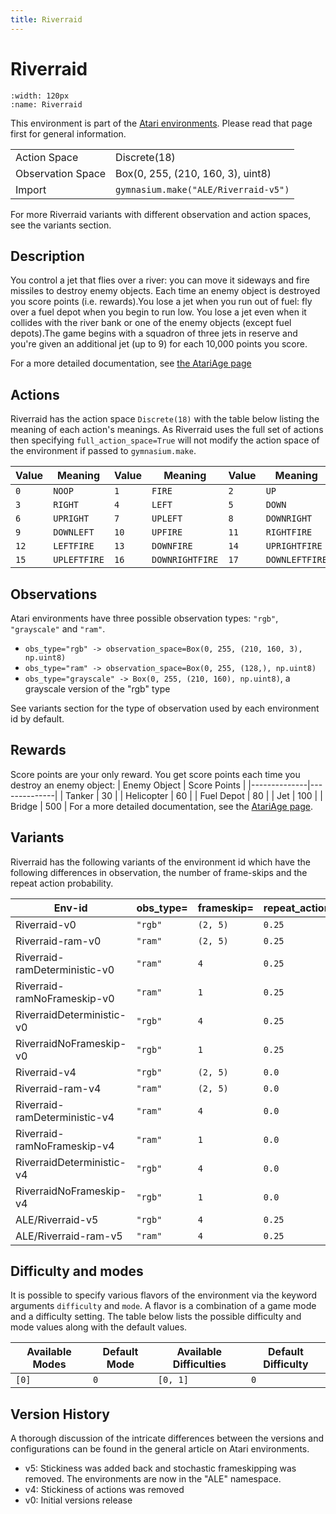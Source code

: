 ```yaml
---
title: Riverraid
---
```


# Riverraid

```{figure} ../../_static/videos/atari/riverraid.gif
:width: 120px
:name: Riverraid
```

This environment is part of the <a href='..'>Atari environments</a>. Please read that page first for general information.

|   |   |
|---|---|
| Action Space | Discrete(18) |
| Observation Space | Box(0, 255, (210, 160, 3), uint8) |
| Import | `gymnasium.make("ALE/Riverraid-v5")` |

For more Riverraid variants with different observation and action spaces, see the variants section.

## Description

You control a jet that flies over a river: you can move it sideways and fire missiles to destroy enemy objects. Each time an enemy object is destroyed you score points (i.e. rewards).You lose a jet when you run out of fuel: fly over a fuel depot when you begin to run low. You lose a jet even when it collides with the river bank or one of the enemy objects (except fuel depots).The game begins with a squadron of three jets in reserve and you're given an additional jet (up to 9) for each 10,000 points you score.

For a more detailed documentation, see [the AtariAge page](https://atariage.com/manual_html_page.php?SoftwareLabelID=409)

## Actions

Riverraid has the action space `Discrete(18)` with the table below listing the meaning of each action's meanings.
As Riverraid uses the full set of actions then specifying `full_action_space=True` will not modify the action space of the environment if passed to `gymnasium.make`.

| Value   | Meaning      | Value   | Meaning         | Value   | Meaning        |
|---------|--------------|---------|-----------------|---------|----------------|
| `0`     | `NOOP`       | `1`     | `FIRE`          | `2`     | `UP`           |
| `3`     | `RIGHT`      | `4`     | `LEFT`          | `5`     | `DOWN`         |
| `6`     | `UPRIGHT`    | `7`     | `UPLEFT`        | `8`     | `DOWNRIGHT`    |
| `9`     | `DOWNLEFT`   | `10`    | `UPFIRE`        | `11`    | `RIGHTFIRE`    |
| `12`    | `LEFTFIRE`   | `13`    | `DOWNFIRE`      | `14`    | `UPRIGHTFIRE`  |
| `15`    | `UPLEFTFIRE` | `16`    | `DOWNRIGHTFIRE` | `17`    | `DOWNLEFTFIRE` |

## Observations

Atari environments have three possible observation types: `"rgb"`, `"grayscale"` and `"ram"`.

- `obs_type="rgb" -> observation_space=Box(0, 255, (210, 160, 3), np.uint8)`
- `obs_type="ram" -> observation_space=Box(0, 255, (128,), np.uint8)`
- `obs_type="grayscale" -> Box(0, 255, (210, 160), np.uint8)`, a grayscale version of the "rgb" type

See variants section for the type of observation used by each environment id by default.

## Rewards
Score points are your only reward. You get score points each time you destroy an enemy object:
| Enemy Object | Score Points |
|--------------|--------------|
| Tanker       | 30           |
| Helicopter   | 60           |
| Fuel Depot   | 80           |
| Jet          | 100          |
| Bridge       | 500          |
For a more detailed documentation, see the [AtariAge page](https://atariage.com/manual_html_page.php?SoftwareLabelID=409).

## Variants

Riverraid has the following variants of the environment id which have the following differences in observation,
the number of frame-skips and the repeat action probability.

| Env-id                        | obs_type=   | frameskip=   | repeat_action_probability=   |
|-------------------------------|-------------|--------------|------------------------------|
| Riverraid-v0                  | `"rgb"`     | `(2, 5)`     | `0.25`                       |
| Riverraid-ram-v0              | `"ram"`     | `(2, 5)`     | `0.25`                       |
| Riverraid-ramDeterministic-v0 | `"ram"`     | `4`          | `0.25`                       |
| Riverraid-ramNoFrameskip-v0   | `"ram"`     | `1`          | `0.25`                       |
| RiverraidDeterministic-v0     | `"rgb"`     | `4`          | `0.25`                       |
| RiverraidNoFrameskip-v0       | `"rgb"`     | `1`          | `0.25`                       |
| Riverraid-v4                  | `"rgb"`     | `(2, 5)`     | `0.0`                        |
| Riverraid-ram-v4              | `"ram"`     | `(2, 5)`     | `0.0`                        |
| Riverraid-ramDeterministic-v4 | `"ram"`     | `4`          | `0.0`                        |
| Riverraid-ramNoFrameskip-v4   | `"ram"`     | `1`          | `0.0`                        |
| RiverraidDeterministic-v4     | `"rgb"`     | `4`          | `0.0`                        |
| RiverraidNoFrameskip-v4       | `"rgb"`     | `1`          | `0.0`                        |
| ALE/Riverraid-v5              | `"rgb"`     | `4`          | `0.25`                       |
| ALE/Riverraid-ram-v5          | `"ram"`     | `4`          | `0.25`                       |

## Difficulty and modes

It is possible to specify various flavors of the environment via the keyword arguments `difficulty` and `mode`.
A flavor is a combination of a game mode and a difficulty setting. The table below lists the possible difficulty and mode values
along with the default values.

| Available Modes   | Default Mode   | Available Difficulties   | Default Difficulty   |
|-------------------|----------------|--------------------------|----------------------|
| `[0]`             | `0`            | `[0, 1]`                 | `0`                  |

## Version History

A thorough discussion of the intricate differences between the versions and configurations can be found in the general article on Atari environments.

* v5: Stickiness was added back and stochastic frameskipping was removed. The environments are now in the "ALE" namespace.
* v4: Stickiness of actions was removed
* v0: Initial versions release
